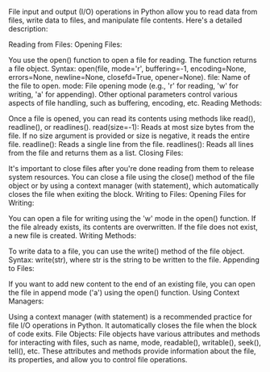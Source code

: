 File input and output (I/O) operations in Python allow you to read data from files, write data to files, and manipulate file contents. Here's a detailed description:

Reading from Files:
Opening Files:

You use the open() function to open a file for reading. The function returns a file object.
Syntax: open(file, mode='r', buffering=-1, encoding=None, errors=None, newline=None, closefd=True, opener=None).
file: Name of the file to open.
mode: File opening mode (e.g., 'r' for reading, 'w' for writing, 'a' for appending).
Other optional parameters control various aspects of file handling, such as buffering, encoding, etc.
Reading Methods:

Once a file is opened, you can read its contents using methods like read(), readline(), or readlines().
read(size=-1): Reads at most size bytes from the file. If no size argument is provided or size is negative, it reads the entire file.
readline(): Reads a single line from the file.
readlines(): Reads all lines from the file and returns them as a list.
Closing Files:

It's important to close files after you're done reading from them to release system resources.
You can close a file using the close() method of the file object or by using a context manager (with statement), which automatically closes the file when exiting the block.
Writing to Files:
Opening Files for Writing:

You can open a file for writing using the 'w' mode in the open() function.
If the file already exists, its contents are overwritten. If the file does not exist, a new file is created.
Writing Methods:

To write data to a file, you can use the write() method of the file object.
Syntax: write(str), where str is the string to be written to the file.
Appending to Files:

If you want to add new content to the end of an existing file, you can open the file in append mode ('a') using the open() function.
Using Context Managers:

Using a context manager (with statement) is a recommended practice for file I/O operations in Python. It automatically closes the file when the block of code exits.
File Objects:
File objects have various attributes and methods for interacting with files, such as name, mode, readable(), writable(), seek(), tell(), etc.
These attributes and methods provide information about the file, its properties, and allow you to control file operations.